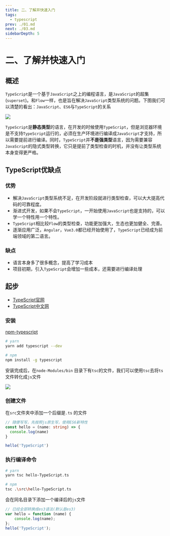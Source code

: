 ```yaml
---
title: 二、了解并快速入门
tags: 
  - typescript
prev: ./01.md
next: ./03.md
sidebarDepth: 5
---
```

# 二、了解并快速入门

## 概述
`TypeScript`是一个基于`JavaScript`之上的编程语言，是`JavaScript`的超集(`superset`)。和`Flow`一样，也是旨在解决`JavaScript`类型系统的问题。下图我们可以清楚的看出：`JavaScript`、`ES6`与`TypeScript`的关系

![](https://p9-juejin.byteimg.com/tos-cn-i-k3u1fbpfcp/2b3fc31433084a289780a1f45a9ecb0e~tplv-k3u1fbpfcp-watermark.image)

`TypeScript`是**静态类型**的语言，在开发的时候使用`TypeScript`，但是浏览器环境是不支持`TypeScript`运行的，必须在生产环境进行编译成`JavaScript`才支持，所以需要提前进行编译。同时，`TypeScript`并**不是强类型**语言，因为需要兼容`JavaScript`的隐式类型转换，它只是提前了类型检查的时机，并没有让类型系统本身变得更严格。

## TypeScript优缺点
### 优势

- 解决`JavaScript`类型系统不足，在开发阶段就进行类型检查，可以大大提高代码的可靠程度。
- 渐进式开发，如果不会`TypeScript`，一开始使用`JavaScript`也是支持的，可以学一个特性用一个特性。
- `TypeScript`相比较`Flow`的类型检查，功能更加强大，生态也更加健全、完善。
- 逐渐应用广泛，`Angular`，`Vue3.0`都已经开始使用了，`TypeScript`已经成为前端领域的第二语言。

### 缺点

- 语言本身多了很多概念，提高了学习成本
- 项目初期，引入`TypeScript`会增加一些成本，还需要进行编译处理

## 起步
- [TypeScript官网](https://www.typescriptlang.org/)
- [TypeScript中文网](https://www.tslang.cn/)
### 安装
[npm-typescript](https://www.npmjs.com/package/typescript)
```bash
# yarn
yarn add typescript --dev

# npm
npm install -g typescript
```

安装完成后，在`node-Modules/bin` 目录下有`tsc`的文件，我们可以使用`tsc`去将`ts`文件转化成`js`文件

![](https://p9-juejin.byteimg.com/tos-cn-i-k3u1fbpfcp/11b213cce15e48c6bbaff37c6fc1476a~tplv-k3u1fbpfcp-watermark.image)

### 创建文件
在`src`文件夹中添加一个后缀是`.ts` 的文件

```ts
// 随便写写，先按照js原生写，使用ES6新特性
const hello = (name: string) => {
  console.log(name)
}

hello('TypeScript')
```

### 执行编译命令
```bash
# yarn
yarn tsc hello-TypeScript.ts

# npm
tsc .\src\hello-TypeScript.ts
```

会在同名目录下添加一个编译后的`js`文件

```js
// 已经全部转换成es3语法(默认是es3)
var hello = function (name) {
    console.log(name);
};
hello('TypeScript');
```

